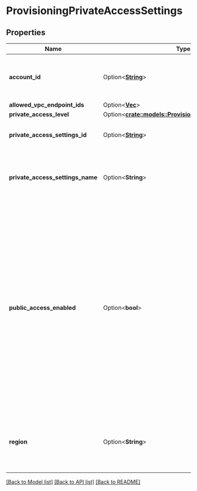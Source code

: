 # ProvisioningPrivateAccessSettings

## Properties

Name | Type | Description | Notes
------------ | ------------- | ------------- | -------------
**account_id** | Option<[**String**](String.md)> | The Databricks account ID that hosts the credential. | [optional]
**allowed_vpc_endpoint_ids** | Option<[**Vec<String>**](String.md)> |  | [optional]
**private_access_level** | Option<[**crate::models::ProvisioningPrivateAccessLevel**](ProvisioningPrivateAccessLevel.md)> |  | [optional]
**private_access_settings_id** | Option<[**String**](String.md)> | Databricks private access settings ID. | [optional]
**private_access_settings_name** | Option<**String**> | The human-readable name of the private access settings object. | [optional]
**public_access_enabled** | Option<**bool**> | Determines if the workspace can be accessed over public internet. For fully private workspaces, you can optionally specify `false`, but only if you implement both the front-end and the back-end PrivateLink connections. Otherwise, specify `true`, which means that public access is enabled. | [optional]
**region** | Option<**String**> | The cloud region for workspaces attached to this private access settings object. | [optional]

[[Back to Model list]](../README.md#documentation-for-models) [[Back to API list]](../README.md#documentation-for-api-endpoints) [[Back to README]](../README.md)



